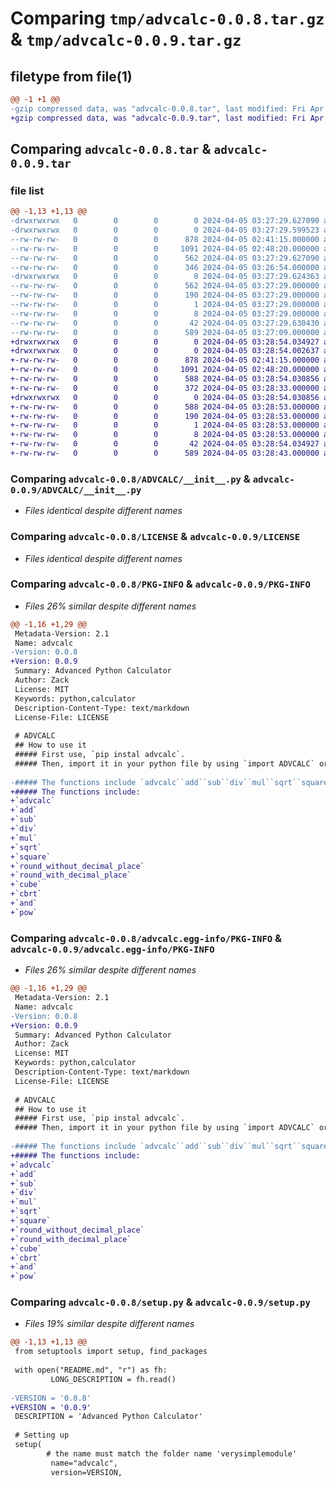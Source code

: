 # Comparing `tmp/advcalc-0.0.8.tar.gz` & `tmp/advcalc-0.0.9.tar.gz`

## filetype from file(1)

```diff
@@ -1 +1 @@
-gzip compressed data, was "advcalc-0.0.8.tar", last modified: Fri Apr  5 03:27:29 2024, max compression
+gzip compressed data, was "advcalc-0.0.9.tar", last modified: Fri Apr  5 03:28:54 2024, max compression
```

## Comparing `advcalc-0.0.8.tar` & `advcalc-0.0.9.tar`

### file list

```diff
@@ -1,13 +1,13 @@
-drwxrwxrwx   0        0        0        0 2024-04-05 03:27:29.627090 advcalc-0.0.8/
-drwxrwxrwx   0        0        0        0 2024-04-05 03:27:29.599523 advcalc-0.0.8/ADVCALC/
--rw-rw-rw-   0        0        0      878 2024-04-05 02:41:15.000000 advcalc-0.0.8/ADVCALC/__init__.py
--rw-rw-rw-   0        0        0     1091 2024-04-05 02:48:20.000000 advcalc-0.0.8/LICENSE
--rw-rw-rw-   0        0        0      562 2024-04-05 03:27:29.627090 advcalc-0.0.8/PKG-INFO
--rw-rw-rw-   0        0        0      346 2024-04-05 03:26:54.000000 advcalc-0.0.8/README.md
-drwxrwxrwx   0        0        0        0 2024-04-05 03:27:29.624363 advcalc-0.0.8/advcalc.egg-info/
--rw-rw-rw-   0        0        0      562 2024-04-05 03:27:29.000000 advcalc-0.0.8/advcalc.egg-info/PKG-INFO
--rw-rw-rw-   0        0        0      190 2024-04-05 03:27:29.000000 advcalc-0.0.8/advcalc.egg-info/SOURCES.txt
--rw-rw-rw-   0        0        0        1 2024-04-05 03:27:29.000000 advcalc-0.0.8/advcalc.egg-info/dependency_links.txt
--rw-rw-rw-   0        0        0        8 2024-04-05 03:27:29.000000 advcalc-0.0.8/advcalc.egg-info/top_level.txt
--rw-rw-rw-   0        0        0       42 2024-04-05 03:27:29.630430 advcalc-0.0.8/setup.cfg
--rw-rw-rw-   0        0        0      589 2024-04-05 03:27:09.000000 advcalc-0.0.8/setup.py
+drwxrwxrwx   0        0        0        0 2024-04-05 03:28:54.034927 advcalc-0.0.9/
+drwxrwxrwx   0        0        0        0 2024-04-05 03:28:54.002637 advcalc-0.0.9/ADVCALC/
+-rw-rw-rw-   0        0        0      878 2024-04-05 02:41:15.000000 advcalc-0.0.9/ADVCALC/__init__.py
+-rw-rw-rw-   0        0        0     1091 2024-04-05 02:48:20.000000 advcalc-0.0.9/LICENSE
+-rw-rw-rw-   0        0        0      588 2024-04-05 03:28:54.030856 advcalc-0.0.9/PKG-INFO
+-rw-rw-rw-   0        0        0      372 2024-04-05 03:28:33.000000 advcalc-0.0.9/README.md
+drwxrwxrwx   0        0        0        0 2024-04-05 03:28:54.030856 advcalc-0.0.9/advcalc.egg-info/
+-rw-rw-rw-   0        0        0      588 2024-04-05 03:28:53.000000 advcalc-0.0.9/advcalc.egg-info/PKG-INFO
+-rw-rw-rw-   0        0        0      190 2024-04-05 03:28:53.000000 advcalc-0.0.9/advcalc.egg-info/SOURCES.txt
+-rw-rw-rw-   0        0        0        1 2024-04-05 03:28:53.000000 advcalc-0.0.9/advcalc.egg-info/dependency_links.txt
+-rw-rw-rw-   0        0        0        8 2024-04-05 03:28:53.000000 advcalc-0.0.9/advcalc.egg-info/top_level.txt
+-rw-rw-rw-   0        0        0       42 2024-04-05 03:28:54.034927 advcalc-0.0.9/setup.cfg
+-rw-rw-rw-   0        0        0      589 2024-04-05 03:28:43.000000 advcalc-0.0.9/setup.py
```

### Comparing `advcalc-0.0.8/ADVCALC/__init__.py` & `advcalc-0.0.9/ADVCALC/__init__.py`

 * *Files identical despite different names*

### Comparing `advcalc-0.0.8/LICENSE` & `advcalc-0.0.9/LICENSE`

 * *Files identical despite different names*

### Comparing `advcalc-0.0.8/PKG-INFO` & `advcalc-0.0.9/PKG-INFO`

 * *Files 26% similar despite different names*

```diff
@@ -1,16 +1,29 @@
 Metadata-Version: 2.1
 Name: advcalc
-Version: 0.0.8
+Version: 0.0.9
 Summary: Advanced Python Calculator
 Author: Zack
 License: MIT
 Keywords: python,calculator
 Description-Content-Type: text/markdown
 License-File: LICENSE
 
 # ADVCALC
 ## How to use it
 ##### First use, `pip instal advcalc`.
 ##### Then, import it in your python file by using `import ADVCALC` or you can use `from ADVCALC import pow` or what so ever.
 
-##### The functions include `advcalc``add``sub``div``mul``sqrt``square``round_without_decimal_place``round_with_decimal_place``cube``cbrt``and``pow`
+##### The functions include:
+`advcalc`
+`add`
+`sub`
+`div`
+`mul`
+`sqrt`
+`square`
+`round_without_decimal_place`
+`round_with_decimal_place`
+`cube`
+`cbrt`
+`and`
+`pow`
```

### Comparing `advcalc-0.0.8/advcalc.egg-info/PKG-INFO` & `advcalc-0.0.9/advcalc.egg-info/PKG-INFO`

 * *Files 26% similar despite different names*

```diff
@@ -1,16 +1,29 @@
 Metadata-Version: 2.1
 Name: advcalc
-Version: 0.0.8
+Version: 0.0.9
 Summary: Advanced Python Calculator
 Author: Zack
 License: MIT
 Keywords: python,calculator
 Description-Content-Type: text/markdown
 License-File: LICENSE
 
 # ADVCALC
 ## How to use it
 ##### First use, `pip instal advcalc`.
 ##### Then, import it in your python file by using `import ADVCALC` or you can use `from ADVCALC import pow` or what so ever.
 
-##### The functions include `advcalc``add``sub``div``mul``sqrt``square``round_without_decimal_place``round_with_decimal_place``cube``cbrt``and``pow`
+##### The functions include:
+`advcalc`
+`add`
+`sub`
+`div`
+`mul`
+`sqrt`
+`square`
+`round_without_decimal_place`
+`round_with_decimal_place`
+`cube`
+`cbrt`
+`and`
+`pow`
```

### Comparing `advcalc-0.0.8/setup.py` & `advcalc-0.0.9/setup.py`

 * *Files 19% similar despite different names*

```diff
@@ -1,13 +1,13 @@
 from setuptools import setup, find_packages
 
 with open("README.md", "r") as fh:
         LONG_DESCRIPTION = fh.read()
 
-VERSION = '0.0.8' 
+VERSION = '0.0.9' 
 DESCRIPTION = 'Advanced Python Calculator'
 
 # Setting up
 setup(
        # the name must match the folder name 'verysimplemodule'
         name="advcalc", 
         version=VERSION,
```

